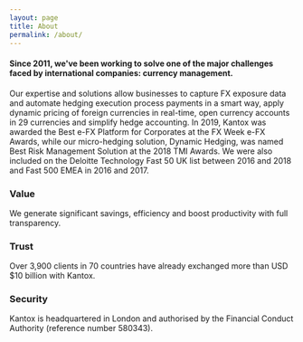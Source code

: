 ```yaml
---
layout: page
title: About
permalink: /about/
---
```


#### Since 2011, we've been working to solve one of the major challenges faced by international companies: currency management.

Our expertise and solutions allow businesses to capture FX exposure data and automate hedging execution process payments in a smart way, apply dynamic pricing of foreign currencies in real-time, open currency accounts in 29 currencies and simplify hedge accounting. In 2019, Kantox was awarded the Best e-FX Platform for Corporates at the FX Week e-FX Awards, while our micro-hedging solution, Dynamic Hedging, was named Best Risk Management Solution at the 2018 TMI Awards. We were also included on the Deloitte Technology Fast 50 UK list between 2016 and 2018 and Fast 500 EMEA in 2016 and 2017.

### Value

We generate significant savings, efficiency and boost productivity with full transparency.

### Trust

Over 3,900 clients in 70 countries have already exchanged more than USD $10 billion with Kantox.

### Security

Kantox is headquartered in London and authorised by the Financial Conduct Authority (reference number 580343).

